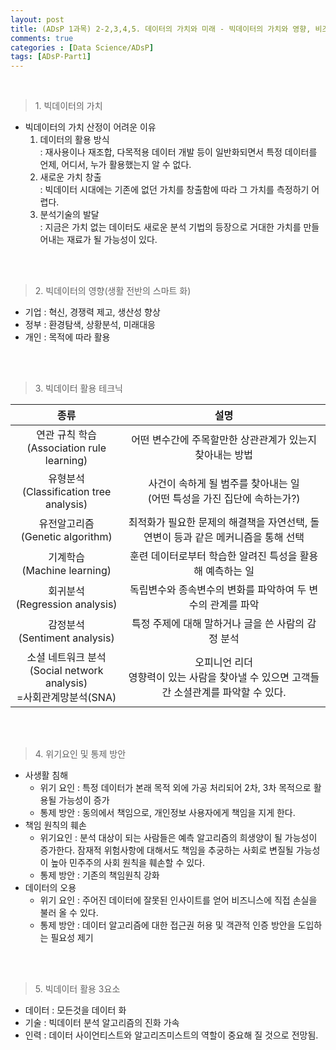 ```yaml
---
layout: post
title: (ADsP 1과목) 2-2,3,4,5. 데이터의 가치와 미래 - 빅데이터의 가치와 영향, 비즈니스 모델, 위기요인과 통제 방안, 미래의 빅데이터
comments: true
categories : [Data Science/ADsP]
tags: [ADsP-Part1]
---
```


<br>

> <subtitle> 1. 빅데이터의 가치 </subtitle>

* 빅데이터의 가치 산정이 어려운 이유
  1. 데이터의 활용 방식
  <br>: 재사용이나 재조합, 다목적용 데이터 개발 등이 일반화되면서 특정 데이터를 언제, 어디서, 누가 활용했는지 알 수 없다.
  2. 새로운 가치 창출
  <br>: 빅데이터 시대에는 기존에 없던 가치를 창출함에 따라 그 가치를 측정하기 어렵다.
  3. 분석기술의 발달
  <br>: 지금은 가치 없는 데이터도 새로운 분석 기법의 등장으로 거대한 가치를 만들어내는 재료가 될 가능성이 있다.

<br><br>

> <subtitle> 2. 빅데이터의 영향(생활 전반의 스마트 화)</subtitle>

* 기업 : 혁신, 경쟁력 제고, 생산성 향상
* 정부 : 환경탐색, 상황분석, 미래대응
* 개인 : 목적에 따라 활용

<br><br>

> <subtitle> 3. 빅데이터 활용 테크닉 </subtitle>


|종류       |설명                   |
|:---------:|:---------------------------:|
| 연관 규칙 학습<br>(Association rule learning)|어떤 변수간에 주목할만한 상관관계가 있는지 찾아내는 방법 |
| 유형분석<br>(Classification tree analysis)|사건이 속하게 될 범주를 찾아내는 일<br>(어떤 특성을 가진 집단에 속하는가?) |
| 유전알고리즘<br>(Genetic algorithm)| 최적화가 필요한 문제의 해결책을 자연선택, 돌연변이 등과 같은 메커니즘을 통해 선택|
| 기계학습<br>(Machine learning)| 훈련 데이터로부터 학습한 알려진 특성을 활용해 예측하는 일|
| 회귀분석<br>(Regression analysis)| 독립변수와 종속변수의 변화를 파악하여 두 변수의 관계를 파악|
| 감정분석<br>(Sentiment analysis)| 특정 주제에 대해 말하거나 글을 쓴 사람의 감정 분석 |
| 소셜 네트워크 분석<br>(Social network analysis)<br>=사회관계망분석(SNA)| 오피니언 리더<br>영향력이 있는 사람을 찾아낼 수 있으면 고객들 간 소셜관계를 파악할 수 있다. |


<br><br>

> <subtitle>4. 위기요인 및 통제 방안 </subtitle>

* 사생활 침해
  * 위기 요인 : 특정 데이터가 본래 목적 외에 가공 처리되어 2차, 3차 목적으로 활용될 가능성이 증가
  * 통제 방안 : 동의에서 책임으로, 개인정보 사용자에게 책임을 지게 한다.
* 책임 원칙의 훼손
  * 위기요인 : 분석 대상이 되는 사람들은 예측 알고리즘의 희생양이 될 가능성이 증가한다. 잠재적 위험사항에 대해서도 책임을 추궁하는 사회로 변질될 가능성이 높아 민주주의 사회 원칙을 훼손할 수 있다.
  * 통제 방안 : 기존의 책임원칙 강화
* 데이터의 오용
  * 위기 요인 : 주어진 데이터에 잘못된 인사이트를 얻어 비즈니스에 직접 손실을 불러 올 수 있다.
  * 통제 방안 : 데이터 알고리즘에 대한 접근권 허용 및 객관적 인증 방안을 도입하는 필요성 제기

<br><br>
> <subtitle> 5. 빅데이터 활용 3요소 </subtitle>

* 데이터 : 모든것을 데이터 화
* 기술 : 빅데이터 분석 알고리즘의 진화 가속
* 인력 : 데이터 사이언티스트와 알고리즈미스트의 역할이 중요해 질 것으로 전망됨.

<br><br><br><br><br>
